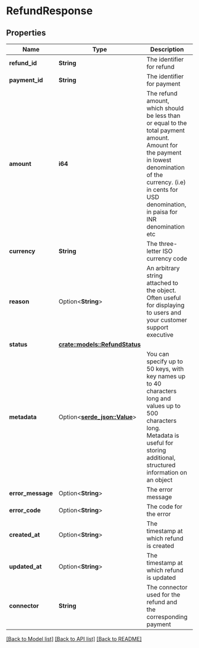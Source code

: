 # RefundResponse

## Properties

Name | Type | Description | Notes
------------ | ------------- | ------------- | -------------
**refund_id** | **String** | The identifier for refund | 
**payment_id** | **String** | The identifier for payment | 
**amount** | **i64** | The refund amount, which should be less than or equal to the total payment amount. Amount for the payment in lowest denomination of the currency. (i.e) in cents for USD denomination, in paisa for INR denomination etc | 
**currency** | **String** | The three-letter ISO currency code | 
**reason** | Option<**String**> | An arbitrary string attached to the object. Often useful for displaying to users and your customer support executive | [optional]
**status** | [**crate::models::RefundStatus**](RefundStatus.md) |  | 
**metadata** | Option<[**serde_json::Value**](.md)> | You can specify up to 50 keys, with key names up to 40 characters long and values up to 500 characters long. Metadata is useful for storing additional, structured information on an object | [optional]
**error_message** | Option<**String**> | The error message | [optional]
**error_code** | Option<**String**> | The code for the error | [optional]
**created_at** | Option<**String**> | The timestamp at which refund is created | [optional]
**updated_at** | Option<**String**> | The timestamp at which refund is updated | [optional]
**connector** | **String** | The connector used for the refund and the corresponding payment | 

[[Back to Model list]](../README.md#documentation-for-models) [[Back to API list]](../README.md#documentation-for-api-endpoints) [[Back to README]](../README.md)


